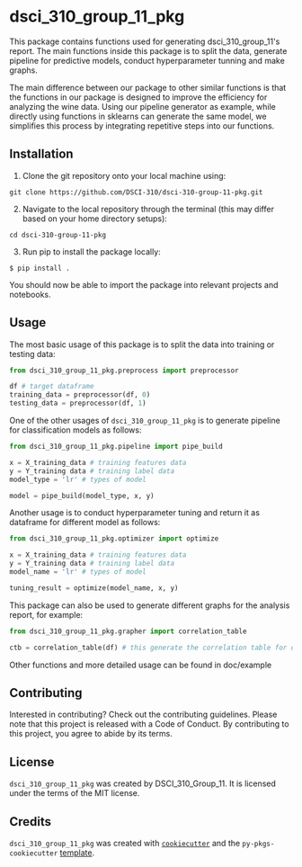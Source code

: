 # dsci_310_group_11_pkg

This package contains functions used for generating dsci_310_group_11's report. The main functions inside this package is to 
split the data, generate pipeline for predictive models, conduct hyperparameter tunning and make graphs.

The main difference between our package to other similar functions is that the functions in our package is designed to improve the efficiency for analyzing the wine data. Using our pipeline generator as example, while directly using functions in sklearns can generate the same model, we simplifies this process by integrating repetitive steps into our functions. 

## Installation

1. Clone the git repository onto your local machine using:
```
git clone https://github.com/DSCI-310/dsci-310-group-11-pkg.git
```

2. Navigate to the local repository through the terminal (this may differ based on your home directory setups):
```
cd dsci-310-group-11-pkg
```

3. Run pip to install the package locally:
```
$ pip install .
```

You should now be able to import the package into relevant projects and notebooks.

## Usage

The most basic usage of this package is to split the data into training or testing data:

```python
from dsci_310_group_11_pkg.preprocess import preprocessor

df # target dataframe
training_data = preprocessor(df, 0)
testing_data = preprocessor(df, 1)
```

One of the other usages of `dsci_310_group_11_pkg` is to generate pipeline for classification models as follows:

```python
from dsci_310_group_11_pkg.pipeline import pipe_build

x = X_training_data # training features data
y = Y_training data # training label data
model_type = 'lr' # types of model

model = pipe_build(model_type, x, y)

```
Another usage is to conduct hyperparameter tuning and return it as dataframe for different model as follows:

```python
from dsci_310_group_11_pkg.optimizer import optimize

x = X_training_data # training features data
y = Y_training data # training label data
model_name = 'lr' # types of model

tuning_result = optimize(model_name, x, y)
```

This package can also be used to generate different graphs for the analysis report, for example: 

```python
from dsci_310_group_11_pkg.grapher import correlation_table

ctb = correlation_table(df) # this generate the correlation table for dataframe df
```
Other functions and more detailed usage can be found in doc/example

## Contributing

Interested in contributing? Check out the contributing guidelines. Please note that this project is released with a Code of Conduct. By contributing to this project, you agree to abide by its terms.

## License

`dsci_310_group_11_pkg` was created by DSCI_310_Group_11. It is licensed under the terms of the MIT license.

## Credits

`dsci_310_group_11_pkg` was created with [`cookiecutter`](https://cookiecutter.readthedocs.io/en/latest/) and the `py-pkgs-cookiecutter` [template](https://github.com/py-pkgs/py-pkgs-cookiecutter).
